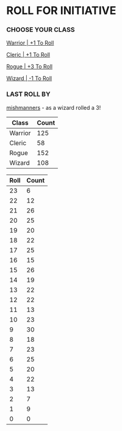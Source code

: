 # ROLL FOR INITIATIVE
### CHOOSE YOUR CLASS

[Warrior | +1 To Roll](https://github.com/benjaminsampica/benjaminsampica/issues/new?title=roll%7Cwarrior&body=Just+click+%27Submit+new+issue%27.)

[Cleric | +1 To Roll](https://github.com/benjaminsampica/benjaminsampica/issues/new?title=roll%7Ccleric&body=Just+click+%27Submit+new+issue%27.)

[Rogue | +3 To Roll](https://github.com/benjaminsampica/benjaminsampica/issues/new?title=roll%7Crogue&body=Just+click+%27Submit+new+issue%27.)

[Wizard | -1 To Roll](https://github.com/benjaminsampica/benjaminsampica/issues/new?title=roll%7Cwizard&body=Just+click+%27Submit+new+issue%27.)
### LAST ROLL BY
[mishmanners](https://www.github.com/mishmanners) - as a wizard rolled a 3!

|Class|Count|
|-|-|
|Warrior|125|
|Cleric|58|
|Rogue|152|
|Wizard|108|

|Roll|Count|
|-|-|
|23|6
|22|12
|21|26
|20|25
|19|20
|18|22
|17|25
|16|15
|15|26
|14|19
|13|22
|12|22
|11|13
|10|23
|9|30
|8|18
|7|23
|6|25
|5|20
|4|22
|3|13
|2|7
|1|9
|0|0
